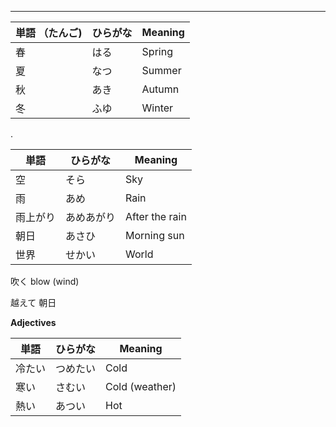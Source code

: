 
---

| 単語 （たんご) | ひらがな | Meaning | 
| --- | --- | --- |
| 春 | はる | Spring | 
| 夏 | なつ | Summer |
| 秋 | あき | Autumn | 
| 冬 | ふゆ | Winter |

.

| 単語 | ひらがな | Meaning | 
| --- | --- | --- |
| 空 | そら | Sky | 
| 雨 | あめ | Rain | 
| 雨上がり | あめあがり | After the rain | 
| 朝日 | あさひ | Morning sun | 
| 世界 | せかい | World |

吹く blow (wind)

越えて
朝日

**Adjectives**

| 単語 | ひらがな | Meaning | 
| --- | --- | --- |
| 冷たい | つめたい | Cold | 
| 寒い | さむい | Cold (weather) |
| 熱い | あつい | Hot |
